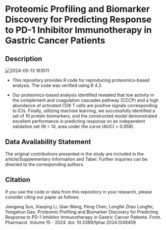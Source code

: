 # Proteomic Profiling and Biomarker Discovery for Predicting Response to PD-1 Inhibitor Immunotherapy in Gastric Cancer Patients

## Description

![2024-05-13 163511](https://github.com/longfei8533/Predicting-Response-to-PD-1-Inhibitor/assets/37660840/a5239f49-031a-4c82-9513-12f8786464b4)


* This repository provides R code for reproducing proteomics-based analysis. The code was verified using R 4.2.

* Our proteomics-based analysis identified revealed that low activity in the complement and coagulation cascades pathway (CCCP) and a high abundance of activated CD8 T cells are positive signals corresponding to ICIs. Finally, utilizing machine learning, we successfully identified a set of 10 protein biomarkers, and the constructed model demonstrated excellent performance in predicting response on an independent validation set (N = 14, area under the curve (AUC) = 0.959).

## Data Availability Statement
The original contributions presented in the study are included in the article/Supplementary Information and Tabel. Further inquiries can be directed to the corresponding authors.

## Citation
If you use the code or data from this repository in your research, please consider citing our paper as follows:

Jiangang Sun, Xiaojing Li, Qian Wang, Peng Chen, Longfei Zhao Longfei, Yongshun Gao. Proteomic Profiling and Biomarker Discovery for Predicting Response to PD-1 Inhibitor Immunotherapy in Gastric Cancer Patients. Front. Pharmacol. Volume 15 - 2024. doi: 10.3389/fphar.2024.1349459
